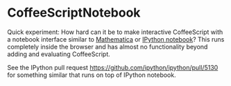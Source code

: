 CoffeeScriptNotebook
====================

Quick experiment: How hard can it be to make interactive CoffeeScript with a notebook interface 
similar to [Mathematica](http://www.wolfram.com/mathematica/) or [IPython notebook](ipython.org/notebook.html)?
This runs completely inside the browser and has almost no functionality beyond adding and evaluating CoffeeScript.

See the IPython pull request https://github.com/ipython/ipython/pull/5130 for something similar that runs on top of 
IPython notebook.
